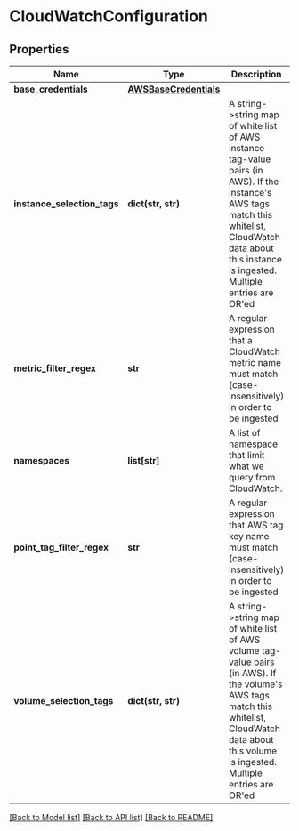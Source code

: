 # CloudWatchConfiguration

## Properties
Name | Type | Description | Notes
------------ | ------------- | ------------- | -------------
**base_credentials** | [**AWSBaseCredentials**](AWSBaseCredentials.md) |  | [optional] 
**instance_selection_tags** | **dict(str, str)** | A string-&gt;string map of white list of AWS instance tag-value pairs (in AWS).  If the instance&#39;s AWS tags match this whitelist, CloudWatch data about this instance is ingested.  Multiple entries are OR&#39;ed | [optional] 
**metric_filter_regex** | **str** | A regular expression that a CloudWatch metric name must match (case-insensitively) in order to be ingested | [optional] 
**namespaces** | **list[str]** | A list of namespace that limit what we query from CloudWatch. | [optional] 
**point_tag_filter_regex** | **str** | A regular expression that AWS tag key name must match (case-insensitively) in order to be ingested | [optional] 
**volume_selection_tags** | **dict(str, str)** | A string-&gt;string map of white list of AWS volume tag-value pairs (in AWS).  If the volume&#39;s AWS tags match this whitelist, CloudWatch data about this volume is ingested.  Multiple entries are OR&#39;ed | [optional] 

[[Back to Model list]](../README.md#documentation-for-models) [[Back to API list]](../README.md#documentation-for-api-endpoints) [[Back to README]](../README.md)


